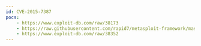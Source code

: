 ```yaml
---
id: CVE-2015-7387
pocs:
    - https://www.exploit-db.com/raw/38173
    - https://raw.githubusercontent.com/rapid7/metasploit-framework/master/modules/exploits/windows/misc/manageengine_eventlog_analyzer_rce.rb
    - https://www.exploit-db.com/raw/38352
---
```

